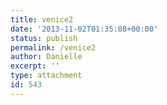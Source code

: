 ```yaml
---
title: venice2
date: '2013-11-02T01:35:08+00:00'
status: publish
permalink: /venice2
author: Danielle
excerpt: ''
type: attachment
id: 543
---
```

<!DOCTYPE html PUBLIC "-//W3C//DTD HTML 4.0 Transitional//EN" "http://www.w3.org/TR/REC-html40/loose.dtd">
<?xml encoding="UTF-8">
